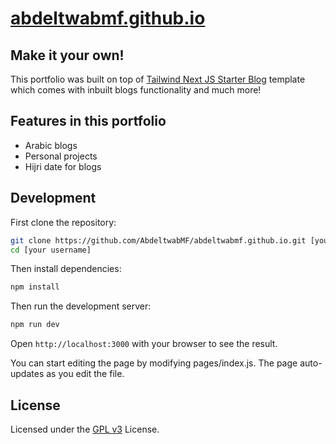 # [abdeltwabmf.github.io](https://abdeltwabmf.github.io/)

## Make it your own!

This portfolio was built on top of [Tailwind Next JS Starter Blog](https://github.com/timlrx/tailwind-nextjs-starter-blog) template which comes with inbuilt blogs functionality and much more!

## Features in this portfolio

- Arabic blogs
- Personal projects
- Hijri date for blogs

## Development

   First clone the repository:

```bash
git clone https://github.com/AbdeltwabMF/abdeltwabmf.github.io.git [your username]
cd [your username]
```

  Then install dependencies:

```bash
npm install
```

  Then run the development server:

```bash
npm run dev
```

Open `http://localhost:3000` with your browser to see the result.

You can start editing the page by modifying pages/index.js. The page auto-updates as you edit the file.

## License

Licensed under the [GPL v3](LICENSE) License.
